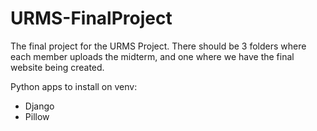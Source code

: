 # URMS-FinalProject
The final project for the URMS Project. There should be 3 folders where each member uploads the midterm, and one where we have the final website being created.

Python apps to install on venv:
- Django
- Pillow